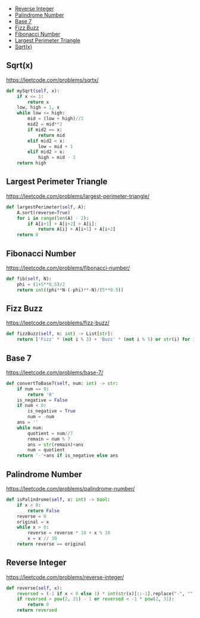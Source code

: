 + [Reverse Integer](#reverse-integer)
+ [Palindrome Number](#palindrome-number)
+ [Base 7](#base-7)
+ [Fizz Buzz](#fizz-buzz)
+ [Fibonacci Number](#fibonacci-number)
+ [Largest Perimeter Triangle](#largest-perimeter-triangle)
+ [Sqrt(x)](#sqrtx)
<!-----solution----->

## Sqrt(x)

https://leetcode.com/problems/sqrtx/

```python
def mySqrt(self, x):
    if x <= 1:
        return x
    low, high = 1, x
    while low <= high:
        mid = (low + high)//2
        mid2 = mid**2
        if mid2 == x:
            return mid
        elif mid2 < x:
            low = mid + 1
        elif mid2 > x:
            high = mid - 1
    return high
```

## Largest Perimeter Triangle

https://leetcode.com/problems/largest-perimeter-triangle/

```python
def largestPerimeter(self, A):
    A.sort(reverse=True)
    for i in range(len(A) - 2):
        if A[i+1] + A[i+2] > A[i]:
            return A[i] + A[i+1] + A[i+2]
    return 0
```

## Fibonacci Number

https://leetcode.com/problems/fibonacci-number/

```python
def fib(self, N):
    phi = (1+5**0.5)/2
    return int((phi**N-(-phi)**-N)/(5**0.5))
```

## Fizz Buzz

https://leetcode.com/problems/fizz-buzz/

```python
def fizzBuzz(self, n: int) -> List[str]:
    return ['Fizz' * (not i % 3) + 'Buzz' * (not i % 5) or str(i) for i in range(1, n+1)]
```

## Base 7

https://leetcode.com/problems/base-7/

```python
def convertToBase7(self, num: int) -> str:
    if num == 0:
        return '0'
    is_negative = False
    if num < 0:
        is_negative = True
        num = -num
    ans = ''
    while num:
        quotient = num//7
        remain = num % 7
        ans = str(remain)+ans
        num = quotient
    return '-'+ans if is_negative else ans
```

## Palindrome Number

https://leetcode.com/problems/palindrome-number/

```python
def isPalindrome(self, x: int) -> bool:
    if x < 0:
        return False
    reverse = 0
    original = x
    while x > 0:
        reverse = reverse * 10 + x % 10
        x = x // 10
    return reverse == original
```

## Reverse Integer

https://leetcode.com/problems/reverse-integer/

```python
def reverse(self, x):          
    reversed = (-1 if x < 0 else 1) * int(str(x)[::-1].replace("-", ""))
    if reversed > pow(2, 31) - 1 or reversed < -1 * pow(2, 31):
        return 0
    return reversed
```
